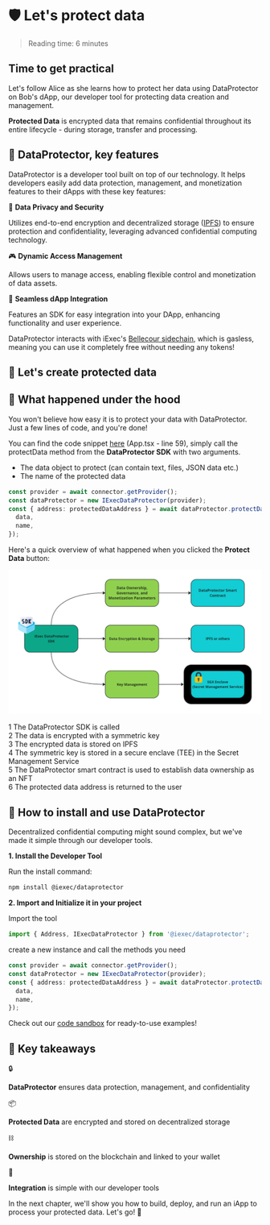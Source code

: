 <script setup>
import ProtectData from '../../components/ProtectData.vue';
</script>

# 🛡️ Let's protect data

> Reading time: 6 minutes

<div class="hero">
  <div class="hero-content hero-overview">
    <h2>Time to get practical</h2>
    <p>Let's follow Alice as she learns how to protect her data using DataProtector on Bob's dApp, our developer tool for protecting data creation and management.</p>
  </div>
</div>

<div class="solution-note-purple">
  <p><strong>Protected Data</strong> is encrypted data that remains confidential throughout its entire lifecycle - during storage, transfer and processing.</p>
</div>

## 🧩 DataProtector, key features

DataProtector is a developer tool built on top of our technology. It helps
developers easily add data protection, management, and monetization features to
their dApps with these key features:

<div >
  <p>🔐 <strong>Data Privacy and Security</strong></p>
  <p>Utilizes end-to-end encryption and decentralized storage (<a href="https://ipfs.tech/" target="_blank">IPFS</a>) to ensure protection and confidentiality, leveraging advanced confidential computing technology.</p>
</div>

<div>
  <p>🎮 <strong>Dynamic Access Management</strong></p>
  <p>Allows users to manage access, enabling flexible control and monetization of data assets.</p>
</div>

<div>
    <p>🔌 <strong>Seamless dApp Integration</strong></p>
    <p>Features an SDK for easy integration into your DApp, enhancing functionality and user experience.</p>
</div>

<div class="solution-note-purple">
  <p> DataProtector interacts with iExec's <a href="https://chainlist.org/?search=bellecour" target="_blank">Bellecour sidechain</a>, which is gasless, meaning you can use it completely free without needing any tokens!</p>
</div>

## 🧩 Let's create protected data

<ProtectData />

<!-- (when transmitting the encryption key to the Secret Management Service (SMS) in the secure environment (TEE) -->

## 🧩 What happened under the hood

<div class="solution-note-purple">
  <p>You won't believe how easy it is to protect your data with DataProtector. Just a few lines of code, and you're done!</p>
</div>

You can find the code snippet
[here](https://codesandbox.io/p/github/iExecBlockchainComputing/dataprotector-sandbox/main?file=%2Fsrc%2FApp.tsx&preventWorkspaceRedirect=true)
(App.tsx - line 59), simply call the protectData method from the **DataProtector
SDK** with two arguments.

- The data object to protect (can contain text, files, JSON data etc.)
- The name of the protected data

```typescript
const provider = await connector.getProvider();
const dataProtector = new IExecDataProtector(provider);
const { address: protectedDataAddress } = await dataProtector.protectData({
  data,
  name,
});
```

Here's a quick overview of what happened when you clicked the **Protect Data**
button:

![alt text](/assets/hello-world/dataprotector.png)

<div class="process-steps">
  <div class="step">
    <span class="step-number">1</span>
    <span>The DataProtector SDK is called</span>
  </div>
  <div class="step">
    <span class="step-number">2</span>
    <span>The data is encrypted with a symmetric key</span>
  </div>
  <div class="step">
    <span class="step-number">3</span>
    <span>The encrypted data is stored on IPFS</span>
  </div>
  <div class="step">
    <span class="step-number">4</span>
    <span>The symmetric key is stored in a secure enclave (TEE) in the Secret Management Service</span>
  </div>
  <div class="step">
    <span class="step-number">5</span>
    <span>The DataProtector smart contract is used to establish data ownership as an NFT</span>
  </div>
  <div class="step">
    <span class="step-number">6</span>
    <span>The protected data address is returned to the user</span>
  </div>
</div>

## 🧩 How to install and use DataProtector

Decentralized confidential computing might sound complex, but we've made it
simple through our developer tools.

<div>
  <div >
    <p><strong>1. Install the Developer Tool</strong></p>
    <p>Run the install command:</p>

```sh
npm install @iexec/dataprotector
```

  </div>
  <div >
    <p><strong>2. Import and Initialize it in your project</strong></p>
Import the tool
    
```typescript
import { Address, IExecDataProtector } from '@iexec/dataprotector';
```
create a new instance and call the methods you need
  </div>
</div>

```typescript
const provider = await connector.getProvider();
const dataProtector = new IExecDataProtector(provider);
const { address: protectedDataAddress } = await dataProtector.protectData({
  data,
  name,
});
```

<div class="solution-note-purple">
  <p>Check out our <a href="https://codesandbox.io/p/github/iExecBlockchainComputing/dataprotector-sandbox/main?file=%2Fsrc%2Fmain.tsx%3A18%2C7">code sandbox</a> for ready-to-use examples!</p>
</div>

## 🎯 Key takeaways

<div class="takeaways-list">
  <div class="takeaway-item">
    <span>🔒</span>
    <p><strong>DataProtector</strong> ensures data protection, management, and confidentiality</p>
  </div>
  <div class="takeaway-item">
    <span>📦</span>
    <p><strong>Protected Data</strong> are encrypted and stored on decentralized storage</p>
  </div>
  <div class="takeaway-item">
    <span>⛓️</span>
    <p><strong>Ownership</strong> is stored on the blockchain and linked to your wallet</p>
  </div>
  <div class="takeaway-item">
    <span>🔌</span>
    <p><strong>Integration</strong> is simple with our developer tools</p>
  </div>
</div>

<div class="solution-note-green">
  <p>In the next chapter, we'll show you how to build, deploy, and run an iApp to process your protected data. Let's go! 🚀</p>
</div>
